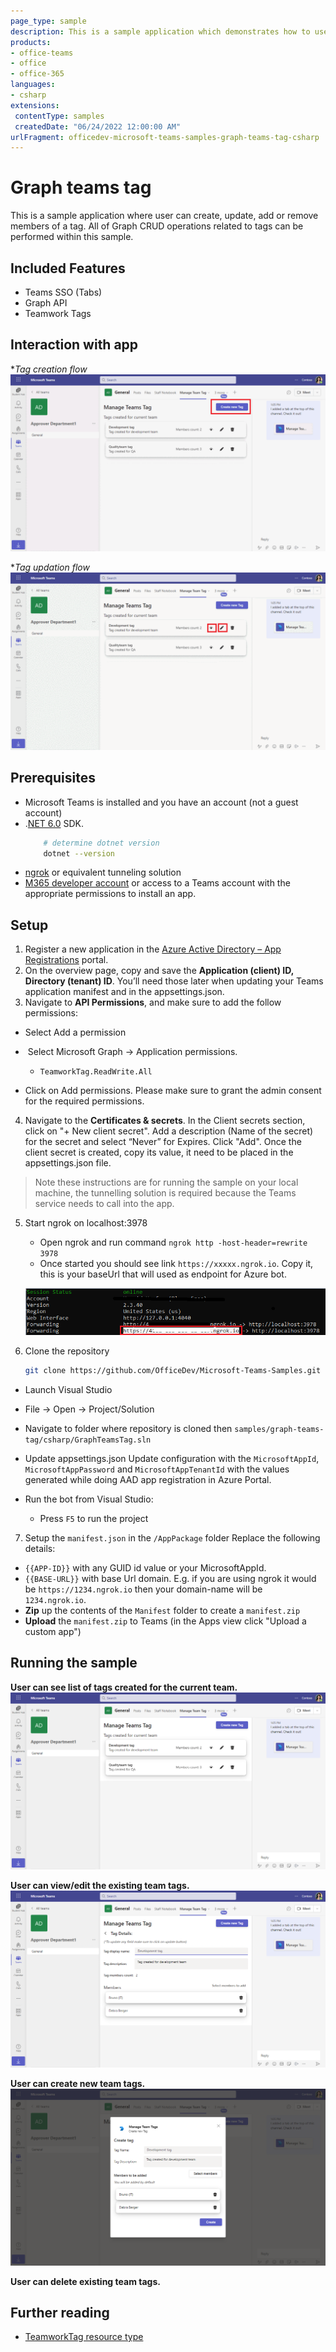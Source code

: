 ```yaml
---
page_type: sample
description: This is a sample application which demonstrates how to use CRUD Graph operations within tab related to team tags.
products:
- office-teams
- office
- office-365
languages:
- csharp
extensions:
 contentType: samples
 createdDate: "06/24/2022 12:00:00 AM"
urlFragment: officedev-microsoft-teams-samples-graph-teams-tag-csharp
---
```


# Graph teams tag

This is a sample application where user can create, update, add or remove members of a tag. All of Graph CRUD operations related to tags can be performed within this sample.

## Included Features
* Teams SSO (Tabs)
* Graph API
* Teamwork Tags

## Interaction with app

**Tag creation flow*
![Create new tag](GraphTeamsTag/Images/CreateTagFlow.gif)

**Tag updation flow*
![View/Edit tag](GraphTeamsTag/Images/ViewOrEditTagFlow.gif)

## Prerequisites

- Microsoft Teams is installed and you have an account (not a guest account)
-  .[NET 6.0](https://dotnet.microsoft.com/en-us/download) SDK.
    ```bash
        # determine dotnet version
        dotnet --version
    ```
-  [ngrok](https://ngrok.com/) or equivalent tunneling solution
-  [M365 developer account](https://docs.microsoft.com/en-us/microsoftteams/platform/concepts/build-and-test/prepare-your-o365-tenant) or access to a Teams account with the appropriate permissions to install an app.

## Setup


1. Register a new application in the [Azure Active Directory – App Registrations](https://go.microsoft.com/fwlink/?linkid=2083908) portal.
2. On the overview page, copy and save the **Application (client) ID, Directory (tenant) ID**. You’ll need those later when updating your Teams application manifest and in the appsettings.json.
3. Navigate to **API Permissions**, and make sure to add the follow permissions:
-   Select Add a permission
-   Select Microsoft Graph -> Application permissions.
   - `TeamworkTag.ReadWrite.All`

-   Click on Add permissions. Please make sure to grant the admin consent for the required permissions.

4.  Navigate to the **Certificates & secrets**. In the Client secrets section, click on "+ New client secret". Add a description (Name of the secret) for the secret and select “Never” for Expires. Click "Add". Once the client secret is created, copy its value, it need to be placed in the appsettings.json file.

> Note these instructions are for running the sample on your local machine, the tunnelling solution is required because
> the Teams service needs to call into the app.


5. Start ngrok on localhost:3978
   - Open ngrok and run command `ngrok http -host-header=rewrite 3978` 
   -  Once started you should see link `https://xxxxx.ngrok.io`. Copy it, this is your baseUrl that will used as endpoint for Azure bot.

   ![Ngrok](GraphTeamsTag/Images/NgrokScreenshot.png)

6. Clone the repository
   ```bash
   git clone https://github.com/OfficeDev/Microsoft-Teams-Samples.git
   ```

  - Launch Visual Studio
   - File -> Open -> Project/Solution
   - Navigate to folder where repository is cloned then `samples/graph-teams-tag/csharp/GraphTeamsTag.sln`  
 

  - Update appsettings.json
   Update configuration with the ```MicrosoftAppId```,  ```MicrosoftAppPassword``` and ```MicrosoftAppTenantId``` with the values generated while doing AAD app registration in Azure Portal.

 - Run the bot from Visual Studio: 
   - Press `F5` to run the project

7. Setup the `manifest.json` in the `/AppPackage` folder 
Replace the following details:
- `{{APP-ID}}` with any GUID id value or your MicrosoftAppId.
- `{{BASE-URL}}` with base Url domain. E.g. if you are using ngrok it would be `https://1234.ngrok.io` then your domain-name will be `1234.ngrok.io`.
- **Zip** up the contents of the `Manifest` folder to create a `manifest.zip`
- **Upload** the `manifest.zip` to Teams (in the Apps view click "Upload a custom app")

## Running the sample

**User can see list of tags created for the current team.**
![Manage Tag Dashboard](GraphTeamsTag/Images/Dashboard.png)

**User can view/edit the existing team tags.**
![View/Edit Tags](GraphTeamsTag/Images/ViewOrEditTag.png)

**User can create new team tags.**
![Create new Tag](GraphTeamsTag/Images/CreateTagTaskModule.png)

**User can delete existing team tags.**

## Further reading
- [TeamworkTag resource type](https://docs.microsoft.com/en-us/graph/api/resources/teamworktag?view=graph-rest-beta)
